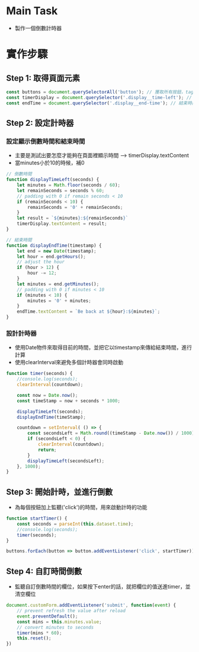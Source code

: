 # Main Task
* 製作一個倒數計時器

# 實作步驟
## Step 1: 取得頁面元素
```javascript
const buttons = document.querySelectorAll('button'); // 獲取所有按鈕，tag可以不用加.
const timerDisplay = document.querySelector('.display__time-left'); // 倒數時間
const endTime = document.querySelector('.display__end-time'); // 結束時間
```

## Step 2: 設定計時器
### 設定顯示倒數時間和結束時間
* 主要是測試出要怎麼才能夠在頁面裡顯示時間 --> timerDisplay.textContent
* 當minutes小於10的時候，補0
```javascript
// 倒數時間
function displayTimeLeft(seconds) {
    let minutes = Math.floor(seconds / 60);
    let remainSeconds = seconds % 60;
    // padding with 0 if remain seconds < 10
    if (remainSeconds < 10) {
        remainSeconds = '0' + remainSeconds;
    }
    let result = `${minutes}:${remainSeconds}`
    timerDisplay.textContent = result;
}

// 結束時間
function displayEndTime(timestamp) {
    let end = new Date(timestamp);
    let hour = end.getHours();
    // adjust the hour 
    if (hour > 12) {
        hour -= 12;
    }
    let minutes = end.getMinutes();
    // padding with 0 if minutes < 10
    if (minutes < 10) {
        minutes = '0' + minutes;
    }
    endTime.textContent = `Be back at ${hour}:${minutes}`;
}
```

### 設計計時器
* 使用Date物件來取得目前的時間，並把它以timestamp來傳給結束時間，進行計算
* 使用clearInterval來避免多個計時器會同時啟動
```javascript
function timer(seconds) {
    //console.log(seconds);
    clearInterval(countdown);

    const now = Date.now();
    const timeStamp = now + seconds * 1000;

    displayTimeLeft(seconds);
    displayEndTime(timeStamp);

    countdown = setInterval( () => {
        const secondsLeft = Math.round((timeStamp - Date.now()) / 1000) ;
        if (secondsLeft < 0) {
            clearInterval(countdown);
            return;
        }
        displayTimeLeft(secondsLeft);
    }, 1000);
}
```

## Step 3: 開始計時，並進行倒數
* 為每個按鈕加上監聽('click')的時間，用來啟動計時的功能
```javascript
function startTimer() {
    const seconds = parseInt(this.dataset.time);
    //console.log(seconds);
    timer(seconds);
}

buttons.forEach(button => button.addEventListener('click', startTimer));
```

## Step 4: 自訂時間倒數
* 監聽自訂倒數時間的欄位，如果按下enter的話，就把欄位的值送進timer，並清空欄位
```javascript
document.customForm.addEventListener('submit', function(event) {
    // prevent refresh the value after reload
    event.preventDefault();
    const mins = this.minutes.value;
    // convert minutes to seconds
    timer(mins * 60);
    this.reset();
})
```